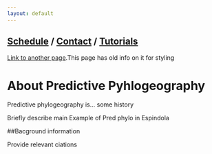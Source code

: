 ```yaml
---
layout: default
---
```




## [Schedule](./About.html) / [Contact](./Contact.html) / [Tutorials](./Tutorials.html)

[Link to another page](./another-page.html).This page has old info on it for styling

# About Predictive Pyhlogeography

Predictive phylogeography is... some history

Briefly describe main Example of Pred phylo in Espindola

##Bacground information

Provide relevant ciations
